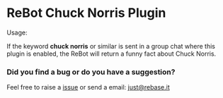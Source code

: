 # ReBot Chuck Norris Plugin


Usage:

If the keyword **chuck norris** or similar is sent in a group chat where this plugin is enabled, the ReBot will return a 
funny fact about Chuck Norris.


### Did you find a bug or do you have a suggestion?
Feel free to raise a [issue](https://github.com/rebase-it/rebot/issues/new) or send a email: just@rebase.it